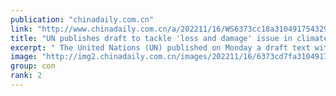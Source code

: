```yaml
---
publication: "chinadaily.com.cn"
link: "http://www.chinadaily.com.cn/a/202211/16/WS6373cc18a310491754329e5a.html"
title: "UN publishes draft to tackle 'loss and damage' issue in climate debate"
excerpt: " The United Nations (UN) published on Monday a draft text with an aim to address the 'loss and damage' issue, one of the hottest topics at the ongoing UN climate conference."
image: "http://img2.chinadaily.com.cn/images/202211/16/6373cd7fa31049178c90f087.jpeg"
group: con
rank: 2
---
```

